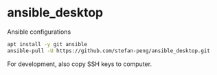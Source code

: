 # ansible_desktop
Ansible configurations

```sh
apt install -y git ansible
ansible-pull -U https://github.com/stefan-peng/ansible_desktop.git
```

For development, also copy SSH keys to computer.
